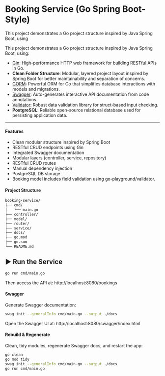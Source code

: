 # Booking Service (Go Spring Boot-Style)

This project demonstrates a Go project structure inspired by Java Spring Boot, using

This project demonstrates a Go project structure inspired by Java Spring Boot, using:
* [Gin](https://github.com/gin-gonic/gin): High-performance HTTP web framework for building RESTful APIs in Go.
* **Clean Folder Structure**: Modular, layered project layout inspired by Spring Boot for better maintainability and separation of concerns.
* [GORM](https://gorm.io/): Powerful ORM for Go that simplifies database interactions with models and migrations.
* [Swagger](https://github.com/swaggo/gin-swagger): Auto-generates interactive API documentation from code annotations.
* [Validator](https://github.com/go-playground/validator): Robust data validation library for struct-based input checking.
* **PostgreSQL**: Reliable open-source relational database used for persisting application data.

---

#### Features

* Clean modular structure inspired by Spring Boot
* RESTful CRUD endpoints using Gin
* Integrated Swagger documentation
* Modular layers (controller, service, repository)
* RESTful CRUD routes
* Manual dependency injection
* PostgreSQL DB storage
* Booking model includes field validation using go-playground/validator.

#### Project Structure

```bash
booking-service/
├── cmd/
│   └── main.go
├── controller/
├── model/
├── router/
├── service/
├── docs/
├── go.mod
├── go.sum
└── README.md
```

## ▶️ Run the Service

```bash
go run cmd/main.go
```

Then access the API at:
http://localhost:8080/bookings

#### Swagger

Generate Swagger documentation:

```bash
swag init --generalInfo cmd/main.go --output ./docs
```

Open the Swagger UI at:  http://localhost:8080/swagger/index.html

#### Rebuild & Regenerate

Clean, tidy modules, regenerate Swagger docs, and restart the app:

```bash
go clean
go mod tidy
swag init --generalInfo cmd/main.go --output ./docs
go run cmd/main.go
```

